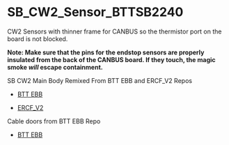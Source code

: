 # SB_CW2_Sensor_BTTSB2240
CW2 Sensors with thinner frame for CANBUS so the thermistor port on the board is not blocked.

**Note: Make sure that the pins for the endstop sensors are properly insulated from the back of the CANBUS board. If they touch, the magic smoke _will_ escape containment.**

SB CW2 Main Body Remixed From BTT EBB and ERCF_V2 Repos

 - [BTT EBB](https://github.com/bigtreetech/EBB/tree/master/EBB%20SB2240_2209%20CAN/Custom%20Printed%20Parts)

 - [ERCF_V2](https://github.com/Enraged-Rabbit-Community/ERCF_v2/tree/master/Recommended_Options/Toolhead_Modifications/CAD)


Cable doors from BTT EBB Repo

 - [BTT EBB](https://github.com/bigtreetech/EBB/tree/master/EBB%20SB2240_2209%20CAN/Custom%20Printed%20Parts)
